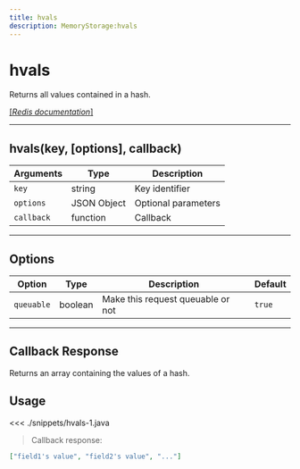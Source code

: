 ```yaml
---
title: hvals
description: MemoryStorage:hvals
---
```


# hvals

Returns all values contained in a hash.

[[_Redis documentation_]](https://redis.io/commands/hvals)

---

## hvals(key, [options], callback)

| Arguments  | Type        | Description         |
| ---------- | ----------- | ------------------- |
| `key`      | string      | Key identifier      |
| `options`  | JSON Object | Optional parameters |
| `callback` | function    | Callback            |

---

## Options

| Option     | Type    | Description                       | Default |
| ---------- | ------- | --------------------------------- | ------- |
| `queuable` | boolean | Make this request queuable or not | `true`  |

---

## Callback Response

Returns an array containing the values of a hash.

## Usage

<<< ./snippets/hvals-1.java

> Callback response:

```json
["field1's value", "field2's value", "..."]
```
